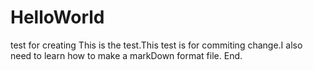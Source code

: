 # HelloWorld
test for creating
This is the test.This test is for commiting change.I also need to learn how to make a markDown format file.
End.
